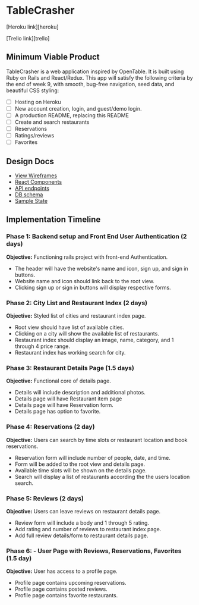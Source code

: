 # TableCrasher

[Heroku link][heroku]

[Trello link][trello]



## Minimum Viable Product
TableCrasher is a web application inspired by OpenTable. It is built using Ruby on Rails and React/Redux. This app will satisfy the following criteria by the end of week 9, with smooth, bug-free navigation, seed data, and beautiful CSS styling:

- [ ] Hosting on Heroku
- [ ] New account creation, login, and guest/demo login.
- [ ] A production README, replacing this README
- [ ] Create and search restaurants
- [ ] Reservations
- [ ] Ratings/reviews
- [ ] Favorites

## Design Docs
* [View Wireframes][wireframes]
* [React Components][components]
* [API endpoints][api-endpoints]
* [DB schema][schema]
* [Sample State][sample-state]

[wireframes]: ../docs/wireframes
[components]: ../docs/component-hierarchy.md
[sample-state]: ../docs/sample-state.md
[api-endpoints]: ../docs/api-endpoints.md
[schema]: ../docs/schema.md

## Implementation Timeline

### Phase 1: Backend setup and Front End User Authentication (2 days)
**Objective:** Functioning rails project with front-end Authentication.
* The header will have the website's name and icon, sign up, and sign in
buttons.
* Website name and icon should link back to the root view.
* Clicking sign up or sign in buttons will display respective forms.

### Phase 2: City List and Restaurant Index (2 days)

**Objective:** Styled list of cities and restaurant index page.
* Root view should have list of available cities.
* Clicking on a city will show the available list of restaurants.
* Restaurant index should display an image, name, category, and 1 through 4 price range.
* Restaurant index has working search for city.

### Phase 3: Restaurant Details Page (1.5 days)

**Objective:** Functional core of details page.
* Details will include description and additional photos.
* Details page will have Restaurant item page
* Details page will have Reservation form.
* Details page has option to favorite.

### Phase 4: Reservations (2 day)

**Objective:** Users can search by time slots or restaurant location and book reservations.
* Reservation form will include number of people, date, and time.
* Form will be added to the root view and details page.
* Available time slots will be shown on the details page.
* Search will display a list of restaurants according the the users location search.

### Phase 5: Reviews (2 days)

**Objective:** Users can leave reviews on restaurant details page.
* Review form will include a body and 1 through 5 rating.
* Add rating and number of reviews to restaurant index page.
* Add full review details/form to restaurant details page.


### Phase 6: - User Page with Reviews, Reservations, Favorites (1.5 day)

**Objective:** User has access to a profile page.
* Profile page contains upcoming reservations.
* Profile page contains posted reviews.
* Profile page contains favorite restaurants.
